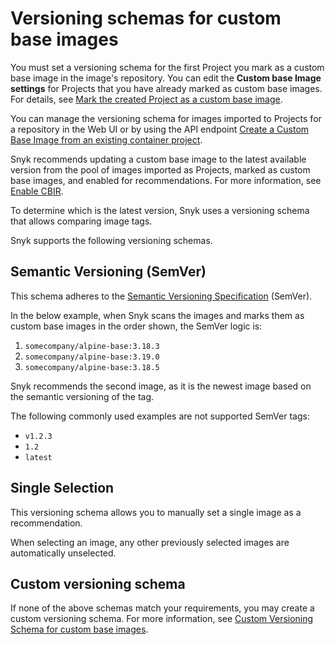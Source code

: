 # Versioning schemas for custom base images

You must set a versioning schema for the first Project you mark as a custom base image in the image's repository. You can edit the **Custom base Image settings** for Projects that you have already marked as custom base images. For details, see [Mark the created Project as a custom base image](./#mark-the-created-project-as-a-custom-base-image).

You can manage the versioning schema for images imported to Projects for a repository in the Web UI  or by using the API endpoint [Create a Custom Base Image from an existing container project](../../../../snyk-api/reference/custom-base-images.md#custom\_base\_images).

Snyk recommends updating a custom base image to the latest available version from the pool of images imported as Projects, marked as custom base images, and enabled for recommendations. For more information, see [Enable CBIR](./#enable-cbir).

To determine which is the latest version, Snyk uses a versioning schema that allows comparing image tags.

Snyk supports the following versioning schemas.

## **Semantic Versioning (SemVer)**

This schema adheres to the [Semantic Versioning Specification](https://semver.org/) (SemVer).

In the below example, when Snyk scans the images and marks them as custom base images in the order shown, the SemVer logic is:

1. `somecompany/alpine-base:3.18.3`
2. `somecompany/alpine-base:3.19.0`
3. `somecompany/alpine-base:3.18.5`

Snyk recommends the second image, as it is the newest image based on the semantic versioning of the tag.

The following commonly used examples are not supported SemVer tags:

* `v1.2.3`
* `1.2`
* `latest`

## Single Selection

This versioning schema allows you to manually set a single image as a recommendation.

When selecting an image, any other previously selected images are automatically unselected.

## Custom versioning schema

If none of the above schemas match your requirements, you may create a custom versioning schema. For more information, see [Custom Versioning Schema for custom base images](custom-versioning-schema-for-custom-base-images.md).
